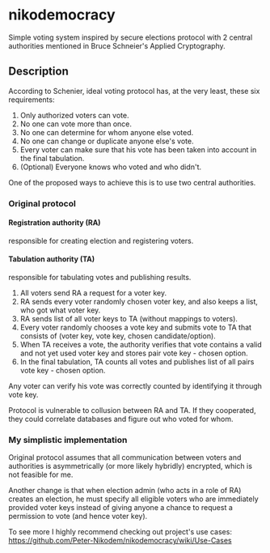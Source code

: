 # nikodemocracy
Simple voting system inspired by secure elections protocol with 2 central authorities mentioned in Bruce Schneier's Applied Cryptography.

## Description

According to Schenier, ideal voting protocol has, at the very least, these six requirements:
 1. Only authorized voters can vote.
 2. No one can vote more than once.
 3. No one can determine for whom anyone else voted.
 4. No one can change or duplicate anyone else's vote.
 5. Every voter can make sure that his vote has been taken into account in the final tabulation.
 6. (Optional) Everyone knows who voted and who didn't.

One of the proposed ways to achieve this is to use two central authorities.

### Original protocol

#### Registration authority (RA)
responsible for creating election and registering voters.

#### Tabulation authority (TA)

responsible for tabulating votes and publishing results.
1. All voters send RA a request for a voter key.
2. RA sends every voter randomly chosen voter key, and also keeps a list, who got what voter key.
3. RA sends list of all voter keys to TA (without mappings to voters).
4. Every voter randomly chooses a vote key and submits vote to TA that consists of (voter key, vote key, chosen candidate/option).
5. When TA receives a vote, the authority verifies that vote contains a valid and not yet used voter key and stores pair vote key - chosen option.
6. In the final tabulation, TA counts all votes and publishes list of all pairs vote key - chosen option. 

Any voter can verify his vote was correctly counted by identifying it through vote key.

Protocol is vulnerable to collusion between RA and TA. If they cooperated, they could correlate databases and figure out who voted for whom.


### My simplistic implementation
Original protocol assumes that all communication between voters and authorities is asymmetrically (or more likely hybridly) encrypted, which is not feasible for me.

Another change is that when election admin (who acts in a role of RA) creates an election, he must specify all eligible voters who are immediately provided voter keys instead of giving anyone a chance to request a permission to vote (and hence voter key).  

To see more I highly recommend checking out project's use cases: https://github.com/Peter-Nikodem/nikodemocracy/wiki/Use-Cases
